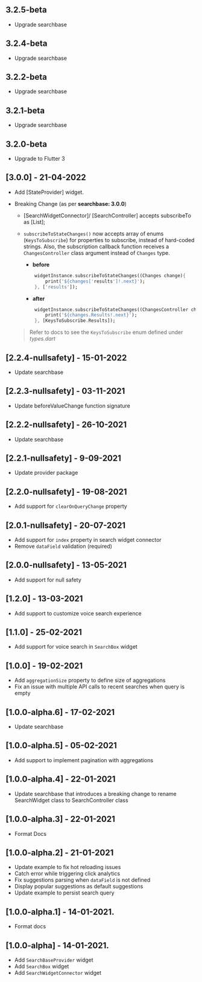 ## 3.2.5-beta

- Upgrade searchbase

## 3.2.4-beta

- Upgrade searchbase

## 3.2.2-beta

- Upgrade searchbase

## 3.2.1-beta

- Upgrade searchbase

## 3.2.0-beta

- Upgrade to Flutter 3

## [3.0.0] - 21-04-2022

- Add [StateProvider] widget.
- Breaking Change (as per **searchbase: 3.0.0**)

  - [SearchWidgetConnector]/ [SearchController] accepts subscribeTo as [List<KeysToSubscribe>];
  - `subscribeToStateChanges()` now accepts array of enums (`KeysToSubscribe`) for properties to subscribe, instead of hard-coded strings.
    Also, the subscription callback function receives a `ChangesController` class argument instead of `Changes` type.

    - **before**

    ```dart
        widgetInstance.subscribeToStateChanges((Changes change){
            print('${changes['results']!.next}');
        }, ['results']);
    ```

    - **after**

    ```dart
        widgetInstance.subscribeToStateChanges((ChangesController change){
            print('${changes.Results!.next}');
        }, [KeysToSubscribe.Results]);
    ```

  > Refer to docs to see the `KeysToSubscribe` enum defined under _types.dart_

## [2.2.4-nullsafety] - 15-01-2022

- Update searchbase

## [2.2.3-nullsafety] - 03-11-2021

- Update beforeValueChange function signature

## [2.2.2-nullsafety] - 26-10-2021

- Update searchbase

## [2.2.1-nullsafety] - 9-09-2021

- Update provider package

## [2.2.0-nullsafety] - 19-08-2021

- Add support for `clearOnQueryChange` property

## [2.0.1-nullsafety] - 20-07-2021

- Add support for `index` property in search widget connector
- Remove `dataField` validation (required)

## [2.0.0-nullsafety] - 13-05-2021

- Add support for null safety

## [1.2.0] - 13-03-2021

- Add support to customize voice search experience

## [1.1.0] - 25-02-2021

- Add support for voice search in `SearchBox` widget

## [1.0.0] - 19-02-2021

- Add `aggregationSize` property to define size of aggregations
- Fix an issue with multiple API calls to recent searches when query is empty

## [1.0.0-alpha.6] - 17-02-2021

- Update searchbase

## [1.0.0-alpha.5] - 05-02-2021

- Add support to implement pagination with aggregations

## [1.0.0-alpha.4] - 22-01-2021

- Update searchbase that introduces a breaking change to rename SearchWidget class to SearchController class

## [1.0.0-alpha.3] - 22-01-2021

- Format Docs

## [1.0.0-alpha.2] - 21-01-2021

- Update example to fix hot reloading issues
- Catch error while triggering click analytics
- Fix suggestions parsing when `dataField` is not defined
- Display popular suggestions as default suggestions
- Update example to persist search query

## [1.0.0-alpha.1] - 14-01-2021.

- Format docs

## [1.0.0-alpha] - 14-01-2021.

- Add `SearchBaseProvider` widget
- Add `SearchBox` widget
- Add `SearchWidgetConnector` widget
